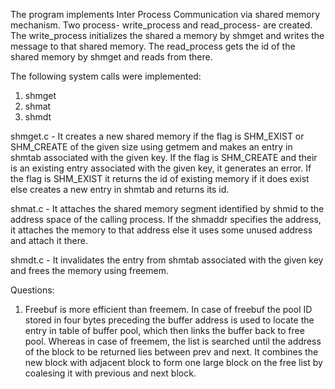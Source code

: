 The program implements Inter Process Communication via shared memory mechanism. Two process- write_process and read_process- are created. The write_process initializes the shared a memory by shmget and writes the message to that shared memory. The read_process gets the id of the shared memory by shmget and reads from there.

The following system calls were implemented:
1. shmget
2. shmat
3. shmdt

shmget.c - 
It creates a new shared memory if the flag is SHM_EXIST or SHM_CREATE of the given size using getmem and makes an entry in shmtab associated with the given key. If the flag is SHM_CREATE and their is an existing entry associated with the given key, it generates an error. If the flag is SHM_EXIST it returns the id of existing memory if it does exist else creates a new entry in shmtab and returns its id.

shmat.c - 
It attaches the shared memory segment identified by shmid to the address space of the calling process. If the shmaddr specifies the address, it attaches the memory to that address else it uses some unused address and attach it there.

shmdt.c - 
It invalidates the entry from shmtab associated with the given key and frees the memory using freemem.


Questions:

1. Freebuf is more efficient than freemem. In case of freebuf the pool ID stored in four bytes preceding the buffer address is used to locate the entry in table of buffer pool, which then links the buffer back to free pool. Whereas in case of freemem, the list is searched until the address of the block to be returned lies between prev and next. It combines the new block with adjacent block to form one large block on the free list by coalesing it with previous and next block. 
